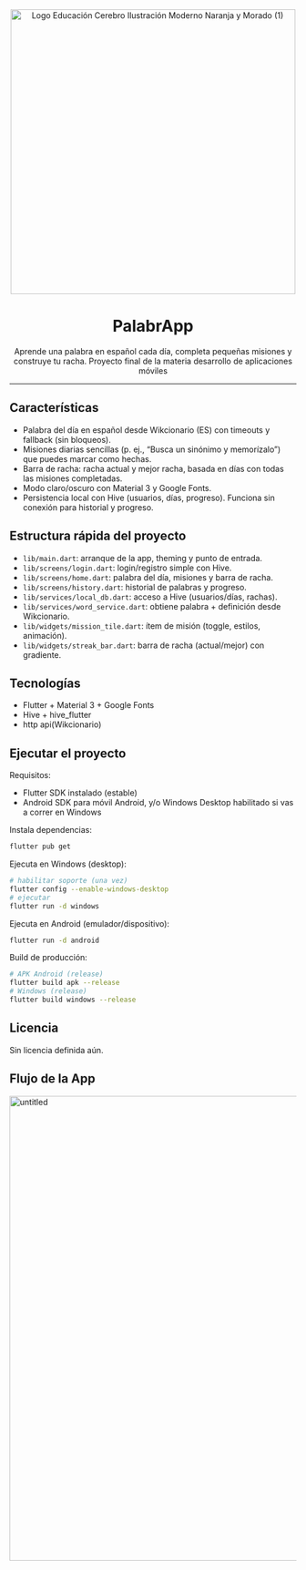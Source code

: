 <div align="center">
<img width="500" height="500" alt="Logo Educación Cerebro Ilustración Moderno Naranja y Morado (1)" src="https://github.com/user-attachments/assets/5519fe10-6b1c-4dfc-84d2-d835c8036c1f" />


# PalabrApp

Aprende una palabra en español cada día, completa pequeñas misiones y construye tu racha. Proyecto final de la materia desarrollo de aplicaciones móviles

</div>

---

## Características

- Palabra del día en español desde Wikcionario (ES) con timeouts y fallback (sin bloqueos).
- Misiones diarias sencillas (p. ej., “Busca un sinónimo y memorízalo”) que puedes marcar como hechas.
- Barra de racha: racha actual y mejor racha, basada en días con todas las misiones completadas.
- Modo claro/oscuro con Material 3 y Google Fonts.
- Persistencia local con Hive (usuarios, días, progreso). Funciona sin conexión para historial y progreso.

##  Estructura rápida del proyecto

- `lib/main.dart`: arranque de la app, theming y punto de entrada.
- `lib/screens/login.dart`: login/registro simple con Hive.
- `lib/screens/home.dart`: palabra del día, misiones y barra de racha.
- `lib/screens/history.dart`: historial de palabras y progreso.
- `lib/services/local_db.dart`: acceso a Hive (usuarios/días, rachas).
- `lib/services/word_service.dart`: obtiene palabra + definición desde Wikcionario.
- `lib/widgets/mission_tile.dart`: ítem de misión (toggle, estilos, animación).
- `lib/widgets/streak_bar.dart`: barra de racha (actual/mejor) con gradiente.

##  Tecnologías

- Flutter + Material 3 + Google Fonts
- Hive + hive_flutter 
- http api(Wikcionario)

##  Ejecutar el proyecto

Requisitos:

- Flutter SDK instalado (estable)
- Android SDK para móvil Android, y/o Windows Desktop habilitado si vas a correr en Windows

Instala dependencias:

```bash
flutter pub get
```

Ejecuta en Windows (desktop):

```bash
# habilitar soporte (una vez)
flutter config --enable-windows-desktop
# ejecutar
flutter run -d windows
```

Ejecuta en Android (emulador/dispositivo):

```bash
flutter run -d android
```

Build de producción:

```bash
# APK Android (release)
flutter build apk --release
# Windows (release)
flutter build windows --release
```


## Licencia

Sin licencia definida aún. 

## Flujo de la App
<img width="915" height="816" alt="untitled" src="https://github.com/user-attachments/assets/7016d1ac-1574-4c98-98b0-678456b8b705" />


